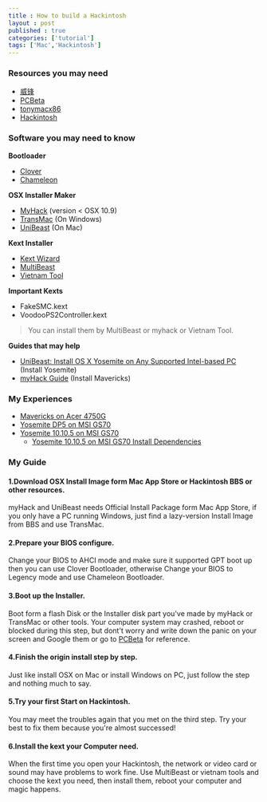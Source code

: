 ```yaml
---
title : How to build a Hackintosh
layout : post
published : true
categories: ['tutorial']
tags: ['Mac','Hackintosh']
---
```



### Resources you may need

* [威锋](http://bbs.feng.com/thread-htm-fid-102.html)
* [PCBeta](http://bbs.pcbeta.com/forum.php?gid=86)
* [tonymacx86](http://www.tonymacx86.com)
* [Hackintosh](http://www.hackintosh.com)


<!-- more -->


### Software you may need to know

**Bootloader**

* [Clover](http://sourceforge.net/projects/cloverefiboot/)
* [Chameleon](http://chameleon.osx86.hu/)

**OSX Installer Maker**

* [MyHack](http://myhack.sojugarden.com/) (version < OSX 10.9)
* [TransMac](http://www.acutesystems.com/scrtm.htm) (On Windows)
* [UniBeast](http://www.tonymacx86.com/downloads.php?do=file&id=253) (On Mac)

**Kext Installer**

* [Kext Wizard](http://www.hackintoshosx.com/files/file/4304-kext-wizard-3711/)
* [MultiBeast](http://www.tonymacx86.com/downloads.php?do=file&id=254)
* [Vietnam Tool](http://www.insanelymac.com/forum/files/file/210-hackintosh-vietnam-ultimate-aio-tool/)

**Important Kexts**

* FakeSMC.kext
* VoodooPS2Controller.kext

> You can install them by MultiBeast or myhack or Vietnam Tool. 

**Guides that may help**

* [UniBeast: Install OS X Yosemite on Any Supported Intel-based PC](http://www.tonymacx86.com/yosemite-desktop-guides/143976-unibeast-install-os-x-yosemite-any-supported-intel-based-pc.html) (Install Yosemite)
* [myHack Guide](http://myhack.sojugarden.com/guide/) (Install Mavericks)

### My Experiences

* [Mavericks on Acer 4750G](http://bbs.pcbeta.com/viewthread-1434394-1-1.html)
* [Yosemite DP5 on MSI GS70](http://bbs.pcbeta.com/viewthread-1543869-1-1.html)
* [Yosemite 10.10.5 on MSI GS70](http://bbs.pcbeta.com/viewthread-1634829-1-1.html)
	* [Yosemite 10.10.5 on MSI GS70 Install Dependencies](http://pan.baidu.com/s/1dDoBdEL)

### My Guide

#### 1.Download OSX Install Image form Mac App Store or Hackintosh BBS or other resources.

myHack and UniBeast needs Official Install Package form Mac App Store, if you only have a PC running Windows, just find a lazy-version Install Image from BBS and use TransMac.

#### 2.Prepare your BIOS configure.

Change your BIOS to AHCI mode and make sure it supported GPT boot up then you can use Clover Bootloader, otherwise Change your BIOS to Legency mode and use Chameleon Bootloader.

#### 3.Boot up the Installer.

Boot form a flash Disk or the Installer disk part you've made by myHack or TransMac or other tools. Your computer system may crashed, reboot or blocked during this step, but dont't worry and write down the panic on your screen and Google them or go to [PCBeta](http://bbs.pcbeta.com/viewthread-1516108-1-1.html) for reference.

#### 4.Finish the origin install step by step.

Just like install OSX on Mac or install Windows on PC, just follow the step and nothing much to say.

#### 5.Try your first Start on Hackintosh.

You may meet the troubles again that you met on the third step. Try your best to fix them because you're almost successed!

#### 6.Install the kext your Computer need.

When the first time you open your Hackintosh, the network or video card or sound may have problems to work fine. Use MultiBeast or vietnam tools and choose the kext you need, then install them, reboot your computer and magic happens.





